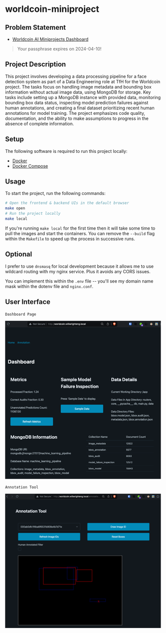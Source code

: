 # worldcoin-miniproject

## Problem Statement

- [Worldcoin AI Miniprojects Dashboard](https://dashboard-miniprojects.ml-stage.worldcoin.org/)

> Your passphrase expires on 2024-04-10!

## Project Description

This project involves developing a data processing pipeline for a face detection system as part of a Data Engineering role at TfH for the Worldcoin project. The tasks focus on handling image metadata and bounding box information without actual image data, using MongoDB for storage. Key tasks include setting up a MongoDB instance with provided data, monitoring bounding box data status, inspecting model prediction failures against human annotations, and creating a final dataset prioritizing recent human annotations for model training. The project emphasizes code quality, documentation, and the ability to make assumptions to progress in the absence of complete information.

## Setup

The following software is required to run this project locally:

- [Docker](https://docs.docker.com/engine/install/)
- [Docker Compose](https://docs.docker.com/compose/install/)

## Usage

To start the project, run the following commands:

```bash
# Open the frontend & backend UIs in the default browser
make open
# Run the project locally
make local
```

If you're running `make local` for the first time then it will take some time to pull the images and start the containers. You can remove the `--build` flag within the `Makefile` to speed up the process in successive runs.

## Optional

I prefer to use `dnsmasq` for local development because it allows me to use wildcard routing with my nginx service. Plus it avoids any CORS issues.

You can implement this within the `.env` file -- you'll see my domain name mask within the dotenv file and `nginx.conf`.

## User Interface

`Dashboard Page`

![dashboard](./docs/dashboard.png)

`Annotation Tool`

![annotation_tool](./docs/annotation-tool.png)
